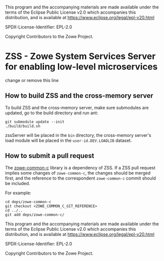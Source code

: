 This program and the accompanying materials are
made available under the terms of the Eclipse Public License v2.0 which accompanies
this distribution, and is available at https://www.eclipse.org/legal/epl-v20.html

SPDX-License-Identifier: EPL-2.0

Copyright Contributors to the Zowe Project.

# ZSS - Zowe System Services Server for enabling low-level microservices

change or remove this line

## How to build ZSS and the cross-memory server

To build ZSS and the cross-memory server, make sure submodules are updated, go to the build 
directory and run ant:

```
git submodule update --init
./build/build.sh
``` 

zssServer will be placed in the `bin` directory, the cross-memory server's load module will be placed 
in the `user-id.DEV.LOADLIB` dataset.

## How to submit a pull request

The [zowe-common-c](https://github.com/zowe/zowe-common-c) library is a dependency of ZSS.
If a ZSS pull request implies some changes of `zowe-common-c`, the changes should be merged
first, and the reference to the correspondent `zowe-common-c` commit should be included.  

For example:

```
cd deps/zowe-common-c
git checkout <ZOWE_COMMON_C_GIT_REFERENCE>
cd ../..
git add deps/zowe-common-c/
```  


This program and the accompanying materials are
made available under the terms of the Eclipse Public License v2.0 which accompanies
this distribution, and is available at https://www.eclipse.org/legal/epl-v20.html

SPDX-License-Identifier: EPL-2.0

Copyright Contributors to the Zowe Project.


